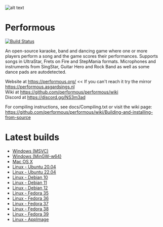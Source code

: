 ![alt text](https://performous.org/imgs/title.png "Performous")

# Performous

[![Build Status](https://github.com/performous/performous/actions/workflows/build_and_release.yml/badge.svg?branch=master)](https://github.com/performous/performous/actions?query=branch%3Amaster+workflow%3A%22Build+and+Release+Performous%22+is%3Asuccess)

An open-source karaoke, band and dancing game where one or more players perform a song and the game scores their performances. Supports songs in UltraStar, Frets on Fire and StepMania formats. Microphones and instruments from SingStar, Guitar Hero and Rock Band as well as some dance pads are autodetected.

Website at https://performous.org/ << If you can't reach it try the mirror https://performous.asgardsings.nl  
Wiki at https://github.com/performous/performous/wiki  
Discord at https://discord.gg/NS3m3ad

For compiling instructions, see docs/Compiling.txt or visit the wiki page: https://github.com/performous/performous/wiki/Building-and-installing-from-source

# Latest builds

- [Windows (MSVC)](https://nightly.link/performous/performous/workflows/build_and_release/master/Performous-latest-msvc.exe.zip)
- [Windows (MinGW-w64)](https://nightly.link/performous/performous/workflows/build_and_release/master/Performous-latest-mingw-w64.exe.zip)
- [Mac OS X](https://nightly.link/performous/performous/workflows/build_and_release/master/Performous-latest.dmg.zip)
- [Linux - Ubuntu 20.04](https://nightly.link/performous/performous/workflows/build_and_release/master/Performous-latest-ubuntu_20.04.deb.zip)
- [Linux - Ubuntu 22.04](https://nightly.link/performous/performous/workflows/build_and_release/master/Performous-latest-ubuntu_22.04.deb.zip)
- [Linux - Debian 10](https://nightly.link/performous/performous/workflows/build_and_release/master/Performous-latest-debian_10.deb.zip)
- [Linux - Debian 11](https://nightly.link/performous/performous/workflows/build_and_release/master/Performous-latest-debian_11.deb.zip)
- [Linux - Debian 12](https://nightly.link/performous/performous/workflows/build_and_release/master/Performous-latest-debian_12.deb.zip)
- [Linux - Fedora 35](https://nightly.link/performous/performous/workflows/build_and_release/master/Performous-latest-fedora_35.rpm.zip)
- [Linux - Fedora 36](https://nightly.link/performous/performous/workflows/build_and_release/master/Performous-latest-fedora_36.rpm.zip)
- [Linux - Fedora 37](https://nightly.link/performous/performous/workflows/build_and_release/master/Performous-latest-fedora_37.rpm.zip)
- [Linux - Fedora 38](https://nightly.link/performous/performous/workflows/build_and_release/master/Performous-latest-fedora_38.rpm.zip)
- [Linux - Fedora 39](https://nightly.link/performous/performous/workflows/build_and_release/master/Performous-latest-fedora_39.rpm.zip)
- [Linux - AppImage](https://nightly.link/performous/performous/workflows/build_and_release/master/Performous-latest.AppImage.zip)
